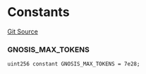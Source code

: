 # Constants
[Git Source](https://github.com/larrythecucumber321/protocol/blob/3222eb21fbb20ddd3d3fa2233072dfa96ea3e340/contracts/p0/Broker.sol)

### GNOSIS_MAX_TOKENS

```solidity
uint256 constant GNOSIS_MAX_TOKENS = 7e28;
```

